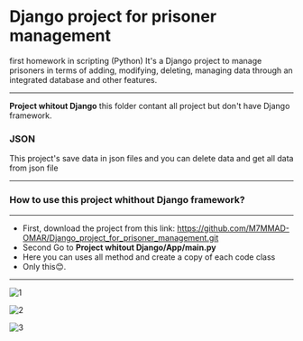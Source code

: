 # Django project for prisoner management
first homework in scripting (Python) It's a Django project to manage prisoners in terms of adding, modifying, deleting, managing data through an integrated database and other features.

<hr>

**Project whitout Django**  this folder contant all project but don't have Django framework.

### JSON
This project's save data in json files and you can delete data and get all data from json file 


<hr>

### **How to use this project whithout Django framework?**

<hr>

  * First, download the project from this link: https://github.com/M7MMAD-OMAR/Django_project_for_prisoner_management.git
  * Second Go to **Project whitout Django/App/main.py**
  * Here you can uses all method and create a copy of each code class
  * Only this😊.

<hr>

![1](https://user-images.githubusercontent.com/73592103/177882987-e7536c42-6558-4105-9c12-e3cec8644430.png)

![2](https://user-images.githubusercontent.com/73592103/177882991-6aff1986-f2e4-44eb-9766-97bc24393901.png)

![3](https://user-images.githubusercontent.com/73592103/177882998-25dea039-95cc-43f7-b876-8b9d148c6a98.png)
